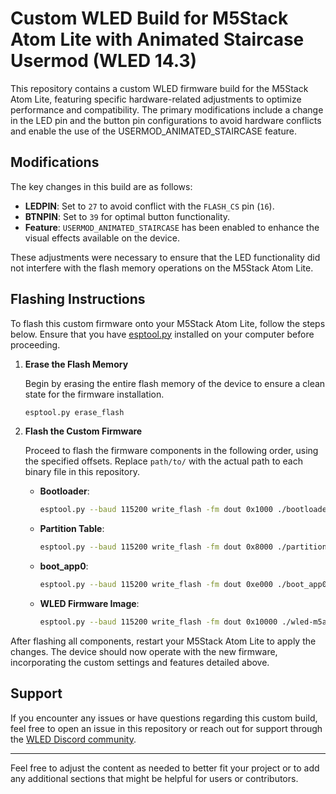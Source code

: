 # Custom WLED Build for M5Stack Atom Lite with Animated Staircase Usermod (WLED 14.3)

This repository contains a custom WLED firmware build for the M5Stack Atom Lite, featuring specific hardware-related adjustments to optimize performance and compatibility. The primary modifications include a change in the LED pin and the button pin configurations to avoid hardware conflicts and enable the use of the USERMOD_ANIMATED_STAIRCASE feature.

## Modifications

The key changes in this build are as follows:

- **LEDPIN**: Set to `27` to avoid conflict with the `FLASH_CS` pin (`16`).
- **BTNPIN**: Set to `39` for optimal button functionality.
- **Feature**: `USERMOD_ANIMATED_STAIRCASE` has been enabled to enhance the visual effects available on the device.

These adjustments were necessary to ensure that the LED functionality did not interfere with the flash memory operations on the M5Stack Atom Lite.

## Flashing Instructions

To flash this custom firmware onto your M5Stack Atom Lite, follow the steps below. Ensure that you have [esptool.py](https://github.com/espressif/esptool) installed on your computer before proceeding.

1. **Erase the Flash Memory**

   Begin by erasing the entire flash memory of the device to ensure a clean state for the firmware installation.

    ```bash
    esptool.py erase_flash
    ```

2. **Flash the Custom Firmware**

   Proceed to flash the firmware components in the following order, using the specified offsets. Replace `path/to/` with the actual path to each binary file in this repository.

    - **Bootloader**:

        ```bash
        esptool.py --baud 115200 write_flash -fm dout 0x1000 ./bootloader_dout_40m_v2022.bin
        ```

    - **Partition Table**:

        ```bash
        esptool.py --baud 115200 write_flash -fm dout 0x8000 ./partitions_v2022.bin
        ```

    - **boot_app0**:

        ```bash
        esptool.py --baud 115200 write_flash -fm dout 0xe000 ./boot_app0_v2022.bin
        ```

    - **WLED Firmware Image**:

        ```bash
        esptool.py --baud 115200 write_flash -fm dout 0x10000 ./wled-m5atom-lite-staircase.bin
        ```

After flashing all components, restart your M5Stack Atom Lite to apply the changes. The device should now operate with the new firmware, incorporating the custom settings and features detailed above.

## Support

If you encounter any issues or have questions regarding this custom build, feel free to open an issue in this repository or reach out for support through the [WLED Discord community](https://discord.gg/wled).

---

Feel free to adjust the content as needed to better fit your project or to add any additional sections that might be helpful for users or contributors.
